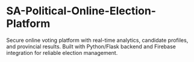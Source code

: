 # SA-Political-Online-Election-Platform
Secure online voting platform with real-time analytics, candidate profiles, and provincial results. Built with Python/Flask backend and Firebase integration for reliable election management.

